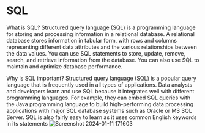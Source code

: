 # SQL
What is SQL?
Structured query language (SQL) is a programming language for storing and processing information in a relational database. A relational database stores information in tabular form, with rows and columns representing different data attributes and the various relationships between the data values. You can use SQL statements to store, update, remove, search, and retrieve information from the database. You can also use SQL to maintain and optimize database performance.

Why is SQL important?
Structured query language (SQL) is a popular query language that is frequently used in all types of applications. Data analysts and developers learn and use SQL because it integrates well with different programming languages. For example, they can embed SQL queries with the Java programming language to build high-performing data processing applications with major SQL database systems such as Oracle or MS SQL Server. SQL is also fairly easy to learn as it uses common English keywords in its statements
![Screenshot 2024-01-11 171603](https://github.com/Manish12-verma/SQL/assets/110876979/2b55dbe0-d8d8-44c7-a1bf-69a6dcb1985d)


